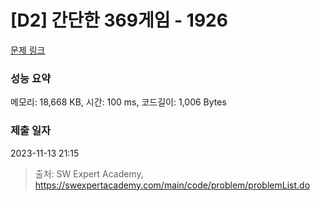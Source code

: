# [D2] 간단한 369게임 - 1926 

[문제 링크](https://swexpertacademy.com/main/code/problem/problemDetail.do?contestProbId=AV5PTeo6AHUDFAUq) 

### 성능 요약

메모리: 18,668 KB, 시간: 100 ms, 코드길이: 1,006 Bytes

### 제출 일자

2023-11-13 21:15



> 출처: SW Expert Academy, https://swexpertacademy.com/main/code/problem/problemList.do